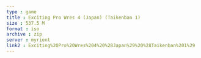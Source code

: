 ```yaml
---
type : game
title : Exciting Pro Wres 4 (Japan) (Taikenban 1)
size : 537.5 M
format : iso
archive : zip
server : myrient
link2 : Exciting%20Pro%20Wres%204%20%28Japan%29%20%28Taikenban%201%29
---
```


